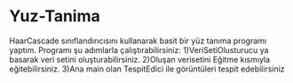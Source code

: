 # Yuz-Tanima
HaarCascade sınıflandırıcısını kullanarak basit bir yüz tanıma programı yaptım.
Programı şu adımlarla çalıştırabilirsiniz:
1)VeriSetiOlusturucu ya basarak veri setini oluşturabilirsiniz.
2)Oluşan verisetini Eğitme kısmıyla eğitebilirsiniz.
3)Ana main olan TespitEdici ile görüntüleri tespit edebilirsiniz
